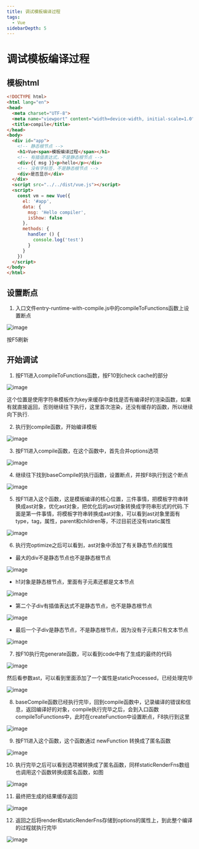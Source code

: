 ```yaml
---
title: 调试模板编译过程
tags:
  - Vue
sidebarDepth: 5
---
```

# 调试模板编译过程
## 模板html


```html
<!DOCTYPE html>
<html lang="en">
<head>
  <meta charset="UTF-8">
  <meta name="viewport" content="width=device-width, initial-scale=1.0">
  <title>compile</title>
</head>
<body>
  <div id="app">
    <!-- 静态根节点 -->
    <h1>Vue<span>模板编译过程</span></h1>
    <!-- 有插值表达式，不是静态根节点 -->
    <div>{{ msg }}<p>hello</p></div>
    <!-- 没有字标签，不是静态根节点 -->
    <div>是否显示</div>
  </div>
  <script src="../../dist/vue.js"></script>
  <script>
    const vm = new Vue({
      el: '#app',
      data: {
        msg: 'Hello compiler',
        isShow: false
      },
      methods: {
        handler () {
          console.log('test')
        }
      }
    })
  </script>
</body>
</html>
```

## 设置断点

1. 入口文件entry-runtime-with-compile.js中的compileToFunctions函数上设置断点

![image](/assets/images/vue/vue-source-code/vue-tmp.png)

按F5刷新

## 开始调试
1. 按F11进入compileToFunctions函数，按F10到check cache的部分

![image](/assets/images/vue/vue-source-code/vue-tmp1.png)

这个位置是使用字符串模板作为key来缓存中查找是否有编译好的渲染函数，如果有就直接返回，否则继续往下执行，这里首次渲染，还没有缓存的函数，所以继续向下执行.

2. 执行到compile函数，开始编译模板

![image](/assets/images/vue/vue-source-code/vue-tmp2.png)

3. 按F11进入compile函数，在这个函数中，首先合并options选项

![image](/assets/images/vue/vue-source-code/vue-tmp3.png)

4. 继续往下找到baseCompile的执行函数，设置断点，并按F8执行到这个断点

![image](/assets/images/vue/vue-source-code/vue-tmp4.png)

5. 按F11进入这个函数，这是模板编译的核心位置，三件事情，把模板字符串转换成ast对象，优化ast对象，把优化后的ast对象转换成字符串形式的代码.下面是第一件事情，将模板字符串转换成ast对象，可以看到ast对象里面有type，tag，属性，parent和children等，不过目前还没有static属性


![image](/assets/images/vue/vue-source-code/vue-tmp5.png)

6. 执行完optimize之后可以看到，ast对象中添加了有关静态节点的属性

- 最大的div不是静态节点也不是静态根节点

![image](/assets/images/vue/vue-source-code/vue-tmp6.png)

- h1对象是静态根节点，里面有子元素还都是文本节点

![image](/assets/images/vue/vue-source-code/vue-tmp7.png)

- 第二个子div有插值表达式不是静态节点，也不是静态根节点

![image](/assets/images/vue/vue-source-code/vue-tmp8.png)

- 最后一个子div是静态节点，不是静态根节点，因为没有子元素只有文本节点

![image](/assets/images/vue/vue-source-code/vue-tmp9.png)

7. 按F10执行完generate函数，可以看到code中有了生成的最终的代码

![image](/assets/images/vue/vue-source-code/vue-tmp10.png)

然后看参数ast，可以看到里面添加了一个属性是staticProcessed，已经处理完毕

![image](/assets/images/vue/vue-source-code/vue-tmp11.png)

8. baseCompile函数已经执行完毕，回到compile函数中，记录编译的错误和信息，返回编译好的对象，compile执行完毕之后，会到入口函数compileToFunctions中，此时在createFunction中设置断点，F8执行到这里

![image](/assets/images/vue/vue-source-code/vue-tmp12.png)

9. 按F11进入这个函数，这个函数通过 newFunction 转换成了匿名函数

![image](/assets/images/vue/vue-source-code/vue-tmp13.png)

10. 执行完毕之后可以看到选项被转换成了匿名函数，同样staticRenderFns数组也调用这个函数转换成匿名函数，如图

![image](/assets/images/vue/vue-source-code/vue-tmp14.png)

11. 最终把生成的结果缓存返回

![image](/assets/images/vue/vue-source-code/vue-tmp15.png)

12. 返回之后将render和staticRenderFns存储到options的属性上，到此整个编译的过程就执行完毕

![image](/assets/images/vue/vue-source-code/vue-tmp16.png)
